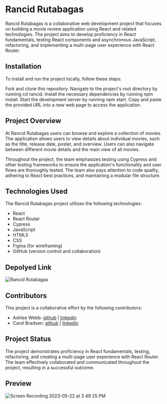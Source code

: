 # Rancid Rutabagas
Rancid Rutabagas is a collaborative web development project that focuses on building a movie review application using React and related technologies. The project aims to develop proficiency in React fundamentals, testing React components and asynchronous JavaScript, refactoring, and implementing a multi-page user experience with React Router.

## Installation
To install and run the project locally, follow these steps:

Fork and clone this repository.
Navigate to the project's root directory by running cd rancid.
Install the necessary dependencies by running npm install.
Start the development server by running npm start.
Copy and paste the provided URL into a new web page to access the application.

## Project Overview
At Rancid Rutabagas users can browse and explore a collection of movies. The application allows users to view details about individual movies, such as the title, release date, poster, and overview. Users can also navigate between different movie details and the main view of all movies.

Throughout the project, the team emphasizes testing using Cypress and other testing frameworks to ensure the application's functionality and user flows are thoroughly tested. The team also pays attention to code quality, adhering to React best practices, and maintaining a modular file structure.

## Technologies Used
The Rancid Rutabagas project utilizes the following technologies:
- React
- React Router
- Cypress
- JavaScript
- HTML5
- CSS
- Figma (for wireframing)
- GitHub (version control and collaboration)

## Depolyed Link
![Rancid Rutabagas](https://rancid-rutabaga.vercel.app/)

## Contributors
This project is a collaborative effort by the following contributors:

- Ashlee Webb: [github](https://github.com/AshleeAWebb) | [linkedin](https://www.linkedin.com/in/ashlee-webb)
- Carol Bradsen: [github](https://github.com/CBradsen) | [linkedin](https://www.linkedin.com/in/carol-bradsen/)

## Project Status
The project demonstrates proficiency in React fundamentals, testing, refactoring, and creating a multi-page user experience with React Router. 
The team effectively collaborated and communicated throughout the project, resulting in a successful outcome.

## Preview
![Screen Recording 2023-05-22 at 3 49 25 PM](https://github.com/CBradsen/rancid/assets/117617970/646dd5a0-bd28-40d1-8e06-bc20a8f9414e)


